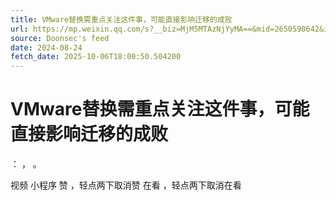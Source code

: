 ```yaml
---
title: VMware替换需重点关注这件事，可能直接影响迁移的成败
url: https://mp.weixin.qq.com/s?__biz=MjM5MTAzNjYyMA==&mid=2650590642&idx=1&sn=c0f8de3ee13852b0e8a837ddbd8ecf17
source: Doonsec's feed
date: 2024-08-24
fetch_date: 2025-10-06T18:00:50.504200
---
```


# VMware替换需重点关注这件事，可能直接影响迁移的成败

：
，
。

视频
小程序
赞
，轻点两下取消赞
在看
，轻点两下取消在看